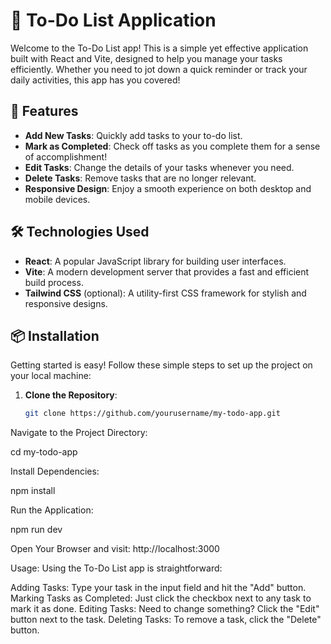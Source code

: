 # 📝 To-Do List Application

Welcome to the To-Do List app! This is a simple yet effective application built with React and Vite, designed to help you manage your tasks efficiently. Whether you need to jot down a quick reminder or track your daily activities, this app has you covered!

## 🚀 Features

- **Add New Tasks**: Quickly add tasks to your to-do list.
- **Mark as Completed**: Check off tasks as you complete them for a sense of accomplishment!
- **Edit Tasks**: Change the details of your tasks whenever you need.
- **Delete Tasks**: Remove tasks that are no longer relevant.
- **Responsive Design**: Enjoy a smooth experience on both desktop and mobile devices.

## 🛠️ Technologies Used

- **React**: A popular JavaScript library for building user interfaces.
- **Vite**: A modern development server that provides a fast and efficient build process.
- **Tailwind CSS** (optional): A utility-first CSS framework for stylish and responsive designs.

## 📦 Installation

Getting started is easy! Follow these simple steps to set up the project on your local machine:

1. **Clone the Repository**:
   ```bash
   git clone https://github.com/yourusername/my-todo-app.git
Navigate to the Project Directory:


cd my-todo-app

Install Dependencies:

npm install

Run the Application:

npm run dev

Open Your Browser and visit:
http://localhost:3000

 Usage:
Using the To-Do List app is straightforward:

Adding Tasks: Type your task in the input field and hit the "Add" button.
Marking Tasks as Completed: Just click the checkbox next to any task to mark it as done.
Editing Tasks: Need to change something? Click the "Edit" button next to the task.
Deleting Tasks: To remove a task, click the "Delete" button.
